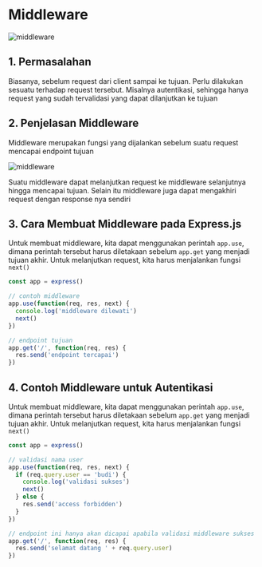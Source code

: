 # Middleware

![middleware](middleware.png)

## 1. Permasalahan

Biasanya, sebelum request dari client sampai ke tujuan. Perlu dilakukan sesuatu terhadap request tersebut. Misalnya autentikasi, sehingga hanya request yang sudah tervalidasi yang dapat dilanjutkan ke tujuan

## 2. Penjelasan Middleware

Middleware merupakan fungsi yang dijalankan sebelum suatu request mencapai endpoint tujuan

![middleware](middleware-detail.png)

Suatu middleware dapat melanjutkan request ke middleware selanjutnya hingga mencapai tujuan. Selain itu middleware juga dapat mengakhiri request dengan response nya sendiri

## 3. Cara Membuat Middleware pada Express.js

Untuk membuat middleware, kita dapat menggunakan perintah `app.use`, dimana perintah tersebut harus diletakaan sebelum `app.get` yang menjadi tujuan akhir. Untuk melanjutkan request, kita harus menjalankan fungsi `next()`

```javascript
const app = express()

// contoh middleware
app.use(function(req, res, next) {
  console.log('middleware dilewati')
  next()
})

// endpoint tujuan
app.get('/', function(req, res) {
  res.send('endpoint tercapai')
})
```

## 4. Contoh Middleware untuk Autentikasi

Untuk membuat middleware, kita dapat menggunakan perintah `app.use`, dimana perintah tersebut harus diletakaan sebelum `app.get` yang menjadi tujuan akhir. Untuk melanjutkan request, kita harus menjalankan fungsi `next()`

```javascript
const app = express()

// validasi nama user
app.use(function(req, res, next) {
  if (req.query.user == 'budi') {
    console.log('validasi sukses')
    next()
  } else {
    res.send('access forbidden')
  }
})

// endpoint ini hanya akan dicapai apabila validasi middleware sukses
app.get('/', function(req, res) {
  res.send('selamat datang ' + req.query.user)
})
```
